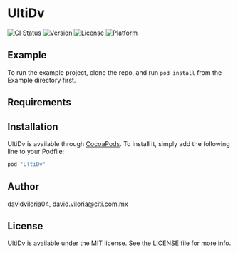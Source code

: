 # UltiDv

[![CI Status](https://img.shields.io/travis/davidviloria04/UltiDv.svg?style=flat)](https://travis-ci.org/davidviloria04/UltiDv)
[![Version](https://img.shields.io/cocoapods/v/UltiDv.svg?style=flat)](https://cocoapods.org/pods/UltiDv)
[![License](https://img.shields.io/cocoapods/l/UltiDv.svg?style=flat)](https://cocoapods.org/pods/UltiDv)
[![Platform](https://img.shields.io/cocoapods/p/UltiDv.svg?style=flat)](https://cocoapods.org/pods/UltiDv)

## Example

To run the example project, clone the repo, and run `pod install` from the Example directory first.

## Requirements

## Installation

UltiDv is available through [CocoaPods](https://cocoapods.org). To install
it, simply add the following line to your Podfile:

```ruby
pod 'UltiDv'
```

## Author

davidviloria04, david.viloria@citi.com.mx

## License

UltiDv is available under the MIT license. See the LICENSE file for more info.
